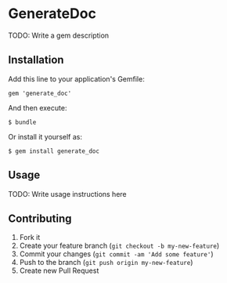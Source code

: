 # GenerateDoc

TODO: Write a gem description

## Installation

Add this line to your application's Gemfile:

    gem 'generate_doc'

And then execute:

    $ bundle

Or install it yourself as:

    $ gem install generate_doc

## Usage

TODO: Write usage instructions here

## Contributing

1. Fork it
2. Create your feature branch (`git checkout -b my-new-feature`)
3. Commit your changes (`git commit -am 'Add some feature'`)
4. Push to the branch (`git push origin my-new-feature`)
5. Create new Pull Request
